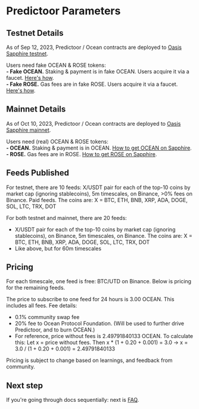 # Predictoor Parameters

## Testnet Details
As of Sep 12, 2023, Predictoor / Ocean contracts are deployed to [Oasis Sapphire testnet](https://docs.oasis.io/dapp/sapphire/#testnet).

Users need fake OCEAN & ROSE tokens:  
**- Fake OCEAN.** Staking & payment is in fake OCEAN. Users acquire it via a faucet. [Here's how](https://github.com/oceanprotocol/pdr-backend/blob/main/READMEs/testnet-faucet.md).  
**- Fake ROSE.** Gas fees are in fake ROSE. Users acquire it via a faucet. [Here's how](https://github.com/oceanprotocol/pdr-backend/blob/main/READMEs/testnet-faucet.md).  

## Mainnet Details
As of Oct 10, 2023, Predictoor / Ocean contracts are deployed to [Oasis Sapphire mainnet](https://docs.oasis.io/dapp/sapphire/#mainnet).  

Users need (real) OCEAN & ROSE tokens:  
**- OCEAN.** Staking & payment is in OCEAN. [How to get OCEAN on Sapphire](https://github.com/oceanprotocol/pdr-backend/blob/main/READMEs/get-ocean-on-sapphire.md).  
**- ROSE.** Gas fees are in ROSE. [How to get ROSE on Sapphire](https://github.com/oceanprotocol/pdr-backend/blob/main/READMEs/get-ocean-on-sapphire.md).  

## Feeds Published
For testnet, there are 10 feeds: X/USDT pair for each of the top-10 coins by market cap (ignoring stablecoins), 5m timescales, on Binance, >0% fees on Binance. Paid feeds. The coins are: X = BTC, ETH, BNB, XRP, ADA, DOGE, SOL, LTC, TRX, DOT  

For both testnet and mainnet, there are 20 feeds:  
- X/USDT pair for each of the top-10 coins by market cap (ignoring stablecoins), on Binance, 5m timescales, on Binance. The coins are: X = BTC, ETH, BNB, XRP, ADA, DOGE, SOL, LTC, TRX, DOT  
- Like above, but for 60m timescales  

## Pricing
For each timescale, one feed is free: BTC/UTD on Binance.  Below is pricing for the remaining feeds.   

The price to subscribe to one feed for 24 hours is 3.00 OCEAN. This includes all fees. Fee details:  
- 0.1% community swap fee  
- 20% fee to Ocean Protocol Foundation. (Will be used to further drive Predictoor, and to burn OCEAN.)  
- For reference, price without fees is 2.49791840133 OCEAN. To calculate this: Let x = price without fees. Then x * (1 + 0.20 + 0.001) = 3.0 → x = 3.0 / (1 + 0.20 + 0.001) = 2.49791840133  

Pricing is subject to change based on learnings, and feedback from community.  


## Next step

If you're going through docs sequentially: next is [FAQ](pdr-faq.md).
